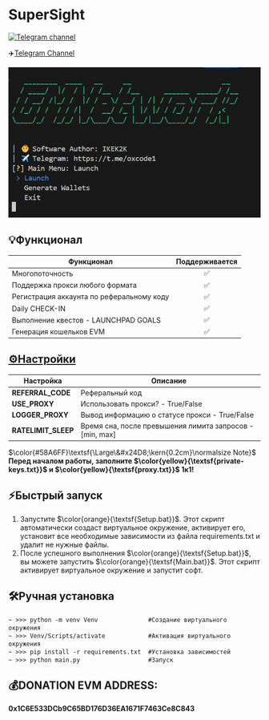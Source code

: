 # SuperSight
[![Telegram channel](https://img.shields.io/endpoint?url=https://runkit.io/damiankrawczyk/telegram-badge/branches/master?url=https://t.me/oxcode1)](https://t.me/oxcode1)

✈️[Telegram Channel](https://t.me/oxcode1)

![img1](data/demo/demo.png)

## 💡Функционал  
| Функционал                                                     | Поддерживается  |
|----------------------------------------------------------------|:---------------:|
| Многопоточность                                                |        ✅       |
| Поддержка прокси любого формата                                |        ✅       |
| Регистрация аккаунта по реферальному коду                      |        ✅       |
| Daily CHECK-IN                                                 |        ✅       |
| Выполнение квестов - LAUNCHPAD GOALS                           |        ✅       |
| Генерация кошельков EVM                                        |        ✅       |

## [⚙️Настройки](https://github.com/NikeAK/SuperSight/blob/main/data/config.py)
| Настройка             | Описание                                                        |
|-----------------------|-----------------------------------------------------------------|
| **REFERRAL_CODE**     | Реферальный код                                                 |
| **USE_PROXY**         | Использовать прокси? - True/False                               |
| **LOGGER_PROXY**      | Вывод информацию о статусе прокси - True/False                  |
| **RATELIMIT_SLEEP**   | Время сна, после превышения лимита запросов - [min, max]        |

$\color{#58A6FF}\textsf{\Large\&#x24D8;\kern{0.2cm}\normalsize Note}$
**Перед началом работы, заполните $\color{yellow}{\textsf{private-keys.txt}}$ и $\color{yellow}{\textsf{proxy.txt}}$ 1к1!**

## ⚡️Быстрый запуск
1. Запустите $\color{orange}{\textsf{Setup.bat}}$. Этот скрипт автоматически создаст виртуальное окружение, активирует его, установит все необходимые зависимости из файла requirements.txt и удалит не нужные файлы.
2. После успешного выполнения $\color{orange}{\textsf{Setup.bat}}$, вы можете запустить $\color{orange}{\textsf{Main.bat}}$. Этот скрипт активирует виртуальное окружение и запустит софт.

## 🛠️Ручная установка
```shell
~ >>> python -m venv Venv              #Создание виртуального окружения
~ >>> Venv/Scripts/activate            #Активация виртуального окружения
~ >>> pip install -r requirements.txt  #Установка зависимостей
~ >>> python main.py                   #Запуск
```

## 💰DONATION EVM ADDRESS: 
**0x1C6E533DCb9C65BD176D36EA1671F7463Ce8C843**
